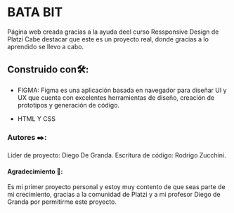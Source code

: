 # **BATA BIT**
Página web creada gracias a la ayuda deel curso Ressponsive Design de Platzi
Cabe destacar que este es un proyecto real, donde gracias a lo aprendido se llevo a cabo.
## Construido con🛠️:
- FIGMA: Figma es una aplicación basada en navegador para diseñar UI y UX que cuenta con excelentes herramientas de diseño, creación de prototipos y generación de código.

- HTML Y CSS

### Autores ✒️:
Lider de proyecto: Diego De Granda.
Escritura de código: Rodrigo Zucchini.

#### Agradecimiento 🎁:
Es mi primer  proyecto personal y estoy muy contento de que seas parte de mi crecimiento, gracias a la  comunidad de Platzi y a mi profesor Diego de Granda por permitirme este proyecto.
